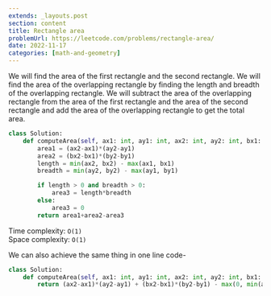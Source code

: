 ```yaml
---
extends: _layouts.post
section: content
title: Rectangle area
problemUrl: https://leetcode.com/problems/rectangle-area/
date: 2022-11-17
categories: [math-and-geometry]
---
```


We will find the area of the first rectangle and the second rectangle. We will find the area of the overlapping rectangle by finding the length and breadth of the overlapping rectangle. We will subtract the area of the overlapping rectangle from the area of the first rectangle and the area of the second rectangle and add the area of the overlapping rectangle to get the total area.

```python
class Solution:
    def computeArea(self, ax1: int, ay1: int, ax2: int, ay2: int, bx1: int, by1: int, bx2: int, by2: int) -> int:
        area1 = (ax2-ax1)*(ay2-ay1)
        area2 = (bx2-bx1)*(by2-by1)
        length = min(ax2, bx2) - max(ax1, bx1)
        breadth = min(ay2, by2) - max(ay1, by1)

        if length > 0 and breadth > 0:
            area3 = length*breadth
        else:
            area3 = 0
        return area1+area2-area3
```

Time complexity: `O(1)` <br/>
Space complexity: `O(1)`

We can also achieve the same thing in one line code-

```python
class Solution:
    def computeArea(self, ax1: int, ay1: int, ax2: int, ay2: int, bx1: int, by1: int, bx2: int, by2: int) -> int:
        return (ax2-ax1)*(ay2-ay1) + (bx2-bx1)*(by2-by1) - max(0, min(ax2, bx2) - max(ax1, bx1)) * max(0, min(ay2, by2) - max(ay1, by1))
```
